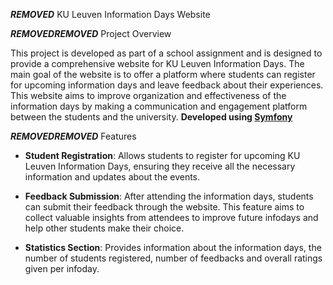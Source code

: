 ***REMOVED*** KU Leuven Information Days Website

***REMOVED******REMOVED*** Project Overview

This project is developed as part of a school assignment and is designed to provide a comprehensive website for KU Leuven Information Days. 
The main goal of the website is to offer a platform where students can register for upcoming information days and leave feedback about their experiences. 
This website aims to improve organization and effectiveness of the information days by making a communication and engagement platform between the students and the university.
**Developed using [Symfony](https://symfony.com/)**

***REMOVED******REMOVED*** Features

- **Student Registration**: Allows students to register for upcoming KU Leuven Information Days, ensuring they receive all the necessary information and updates about the events.

- **Feedback Submission**: After attending the information days, students can submit their feedback through the website. This feature aims to collect valuable insights from attendees to improve future infodays and help other students make their choice.

- **Statistics Section**: Provides information about the information days, the number of students registered, number of feedbacks and overall ratings given per infoday. 
